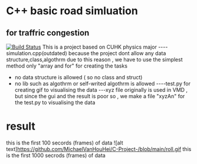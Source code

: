 # C++ basic road simluation
## for traffric congestion
[![Build Status](https://travis-ci.org/joemccann/dillinger.svg?branch=master)](https://travis-ci.org/joemccann/dillinger)
This is a project based on CUHK physics major 
----simulation.cpp(outdated) 
because the project dont allow any data structure,class,algothrm
due to this reason , we have to use the simplest method 
only "array and for" for creating the tasks 
- no data structure is allowed ( so no class and struct)
- no lib such as algothrm or self-writed algothrm is allowed
----test.py 
for creating gif to visualising the data 
---xyz file 
originally is used in VMD , but since the gui and the result is poor  so , we make a file "xyzAn" for the test.py to visualising the data 
# result 
this is the first 100 secords (frames) of data 
![alt text]https://github.com/MichaelVanHouHei/C-Project-/blob/main/roll.gif
this is the first 1000 secrods (frames) of data
